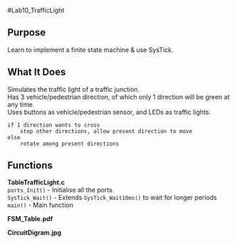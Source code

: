 #Lab10_TrafficLight  

## Purpose
Learn to implement a finite state machine & use SysTick.  


## What It Does
Simulates the traffic light of a traffic junction.  
Has 3 vehicle/pedestrian direction, of which only 1 direction will be green at any time.   
Uses buttons as vehicle/pedestrian sensor, and LEDs as traffic lights.

    if 1 direction wants to cross
        stop other directions, allow present direction to move
    else
        rotate among present directions

## Functions
__TableTrafficLight.c__  
`ports_Init()` - Initialise all the ports  
`SysTick_Wait()` - Extends `SysTick_Wait10ms()` to wait for longer periods  
`main()` - Main function

__FSM_Table.pdf__ 

__CircuitDigram.jpg__